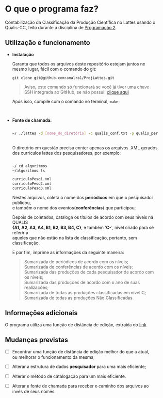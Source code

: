 # O que o programa faz?

  Contabilização da Classificação da Produção Científica no Lattes usando o Qualis-CC,
feito durante a disciplina de [Programação 2](http://wiki.inf.ufpr.br/maziero/doku.php?id=prog2:lattes-qualis).  

## Utilização e funcionamento
  
* **Instalação**  
  
  Garanta que todos os arquivos deste repositório estejam juntos no mesmo lugar, fácil com o comando do git:
  
  ```
  git clone git@github.com:amalra1/ProjLattes.git
  ```
  > Aviso, este comando só funcionará se você já tiver uma chave SSH integrada ao GitHub, se não possui: [clique aqui](https://docs.github.com/pt/authentication/connecting-to-github-with-ssh)
  
  Após isso, compile com o comando no terminal, `make`
  
  <br />
  
* **Fonte de chamada:**  
  
  ```bash
  
  ~/ ./lattes -d [nome_do_diretório] -c qualis_conf.txt -p qualis_periodicos.txt
  
  ```
  <br />
  O diretório em questão precisa conter apenas os arquivos .XML gerados dos currículos lattes 
  dos pesquisadores, por exemplo:
  
  ```bash
  
  ~/ cd algoritmos
  ~/algoritmos ls
  
  curriculoPesq1.xml
  curriculoPesq2.xml
  curriculoPesq3.xml
  
  ```  
  Nestes arquivos, coleta o nome dos **periódicos** em que o pesquisador publicou,  
  e também o nome dos eventos(**conferências**) que participou;  
    
  Depois de coletados, cataloga os títulos de acordo com seus níveis na QUALIS  
  **{A1, A2, A3, A4, B1, B2, B3, B4, C}**, e também '**C-**', nivel criado para se referir a   
  aqueles que não estão na lista de classificação, portanto, sem classificação.  
    
  
  E por fim, imprime as informações da seguinte maneira:  
  > Sumarizada de periódicos de acordo com os níveis;  
  > Sumarizada de conferências de acordo com os níveis;  
  > Sumarizada das produções de cada pesquisador de acordo com os níveis;  
  > Sumarizada das produções de acordo com o ano de suas realizações;  
  > Sumarizada de todas as produções classificadas em nível C;  
  > Sumarizada de todas as produções Não Classificadas.  
  

## Informações adicionais

  O programa utiliza uma função de distância de edição, extraída do [link](https://github.com/wooorm/levenshtein.c).

## Mudanças previstas

 - [ ] Encontrar uma função de distância de edição melhor do que a atual,  
       ou melhorar o funcionamento da mesma;
       
 - [ ] Alterar a estrutura de dados **pesquisador** para uma mais eficiente;
 
 - [ ] Alterar o método de catalogação para um mais eficiente.

 - [ ] Alterar a fonte de chamada para receber o caminho dos arquivos ao 
       invés de seus nomes.
 
